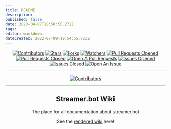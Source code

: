 ```yaml
---
title: README
description: 
published: false
date: 2023-04-07T18:58:55.272Z
tags: 
editor: markdown
dateCreated: 2022-07-09T19:54:55.723Z
---
```


<div align="center">

[![Contributors](https://img.shields.io/github/contributors/Streamerbot/streamerbot-wiki?color=orange&label=Contributors)](https://github.com/Streamerbot/streamerbot-wiki/graphs/contributors) [![Stars](https://img.shields.io/github/stars/Streamerbot/streamerbot-wiki?color=yellow&label=Stars)](https://github.com/Streamerbot/streamerbot-wiki/stargazers) [![Forks](https://img.shields.io/github/forks/Streamerbot/streamerbot-wiki?color=informational&label=Forks)](https://github.com/Streamerbot/streamerbot-wiki/network/members) [![Watchers](https://img.shields.io/github/watchers/Streamerbot/streamerbot-wiki?color=lightgrey&label=Watchers)](https://github.com/Streamerbot/streamerbot-wiki/watchers) 
[![Pull Requests Opened](https://img.shields.io/github/issues-pr/Streamerbot/streamerbot-wiki?color=red&label=Pull%20Requests)](https://github.com/Streamerbot/streamerbot-wiki/pulls) [![Pull Requests Closed](https://img.shields.io/github/issues-pr-closed/Streamerbot/streamerbot-wiki?color=red&label=Pull%20Requests)](https://github.com/Streamerbot/streamerbot-wiki/pulls?q=is%3Apr+is%3Aclosed) [![Open A Pull Requests](https://img.shields.io/badge/Pull%20Requests-Submit-red)](https://github.com/Streamerbot/streamerbot-wiki/compare) 
[![Issues Opened](https://img.shields.io/github/issues/Streamerbot/streamerbot-wiki?color=blue&label=Issues)](https://github.com/Streamerbot/streamerbot-wiki/issues) [![Issues Closed](https://img.shields.io/github/issues-closed/Streamerbot/streamerbot-wiki?color=blue&label=Issues)](https://github.com/Streamerbot/streamerbot-wiki/issues?q=is%3Aissue+is%3Aclosed) [![Open An Issue](https://img.shields.io/badge/Issues-Submit-blue)](https://github.com/Streamerbot/streamerbot-wiki/issues/new) 

---
  
[![Contributors](https://contrib.rocks/image?repo=Streamerbot/streamerbot-wiki&max=7)](https://github.com/Streamerbot/streamerbot-wiki/graphs/contributors)
  
---
  
## Streamer.bot Wiki
The place for all documentation about streamer.bot

See the [rendered wiki](https://wiki.streamer.bot) here!

</div>